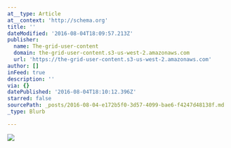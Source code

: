 ```yaml
---
at__type: Article
at__context: 'http://schema.org'
title: ''
dateModified: '2016-08-04T18:09:57.213Z'
publisher:
  name: The-grid-user-content
  domain: the-grid-user-content.s3-us-west-2.amazonaws.com
  url: 'https://the-grid-user-content.s3-us-west-2.amazonaws.com'
author: []
inFeed: true
description: ''
via: {}
datePublished: '2016-08-04T18:10:12.396Z'
starred: false
sourcePath: _posts/2016-08-04-e172b5f0-3d57-4099-bae6-f4247d48138f.md
_type: Blurb

---
```

![](https://the-grid-user-content.s3-us-west-2.amazonaws.com/d056127d-2466-409d-8105-e960eca2e14a.jpg)